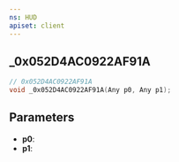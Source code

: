 ```yaml
---
ns: HUD
apiset: client
---
```

## _0x052D4AC0922AF91A

```c
// 0x052D4AC0922AF91A
void _0x052D4AC0922AF91A(Any p0, Any p1);
```


## Parameters
* **p0**:
* **p1**: